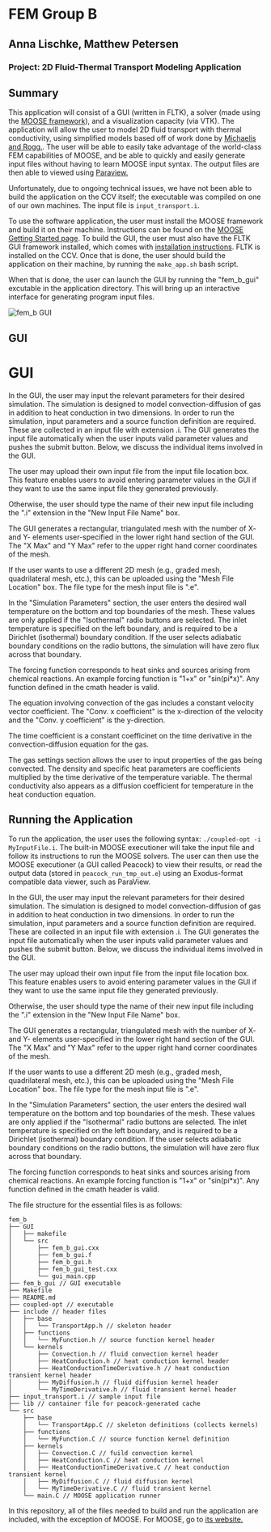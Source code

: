  FEM Group B
=====
Anna Lischke, Matthew Petersen
------------------------------

### Project: 2D Fluid-Thermal Transport Modeling Application

## Summary

This application will consist of a GUI (written in FLTK), a solver (made using the [MOOSE framework](http://www.mooseframework.com)), and a visualization capacity (via VTK). The application will allow the user to model 2D fluid transport with thermal conductivity, using  simplified models based off of work done by [Michaelis and Rogg.](http://dx.doi.org/10.1016/j.jcp.2003.10.033). The user will be able to easily take advantage of the world-class FEM capabilities of MOOSE, and be able to quickly and easily generate input files without having to learn MOOSE input syntax. The output files are then able to viewed using [Paraview.](http://www.paraview.org)

Unfortunately, due to ongoing technical issues, we have not been able to build the application on the CCV itself; the executable was compiled on one of our own machines. The input file is `input_transport.i`.

To use the software application, the user must install the MOOSE framework and build it on their machine. Instructions can be found on the [MOOSE Getting Started page](http://mooseframework.com/getting-started/). To build the GUI, the user must also have the FLTK GUI framework installed, which comes with [installation instructions](http://www.fltk.org/doc-1.3/intro.html). FLTK is installed on the CCV. Once that is done, the user should build the application on their machine, by running the `make_app.sh` bash script. 

When that is done, the user can launch the GUI by running the "fem_b_gui" excutable in the application directory. This will bring up an interactive interface for generating program input files.

![fem_b GUI](https://github.com/ENGN2912B/fem_b/blob/master/GUI_fem_b.png "GUI Used to generate input file")

## GUI

# GUI

In the GUI, the user may input the relevant parameters for their desired simulation. The simulation is designed to model convection-diffusion of gas in addition to heat conduction in two dimensions. In order to run the simulation, input parameters and a source function definition are required. These are collected in an input file with extension .i. The GUI generates the input file automatically when the user inputs valid parameter values and pushes the submit button. Below, we discuss the individual items involved in the GUI.

The user may upload their own input file from the input file location box. This feature enables users to avoid entering parameter values in the GUI if they want to use the same input file they generated previously.

Otherwise, the user should type the name of their new input file including the ".i" extension in the "New Input File Name" box.

The GUI generates a rectangular, triangulated mesh with the number of X- and Y- elements user-specified in the lower right hand section of the GUI. The "X Max" and "Y Max" refer to the upper right hand corner coordinates of the mesh.

If the user wants to use a different 2D mesh (e.g., graded mesh, quadrilateral mesh, etc.), this can be uploaded using the "Mesh File Location" box. The file type for the mesh input file is ".e".

In the "Simulation Parameters" section, the user enters the desired wall temperature on the bottom and top boundaries of the mesh. These values are only applied if the "Isothermal" radio buttons are selected. The inlet temperature is specified on the left boundary, and is required to be a Dirichlet (isothermal) boundary condition. If the user selects adiabatic boundary conditions on the radio buttons, the simulation will have zero flux across that boundary.

The forcing function corresponds to heat sinks and sources arising from chemical reactions. An example forcing function is "1+x" or "sin(pi*x)". Any function defined in the cmath header is valid.

The equation involving convection of the gas includes a constant velocity vector coefficient. The "Conv. x coefficient" is the x-direction of the velocity and the "Conv. y coefficient" is the y-direction.

The time coefficient is a constant coefficinet on the time derivative in the convection-diffusion equation for the gas.

The gas settings section allows the user to input properties of the gas being convected. The density and specific heat parameters are coefficients multiplied by the time derivative of the temperature variable. The thermal conductivity also appears as a diffusion coefficient for temperature in the heat conduction equation.

## Running the Application

To run the application, the user uses the following syntax: `./coupled-opt -i MyInputFile.i`. The built-in MOOSE executioner will take the input file and follow its instructions to run the MOOSE solvers. The user can then use the MOOSE executioner (a GUI called Peacock) to view their results, or read the output data (stored in `peacock_run_tmp_out.e`) using an Exodus-format compatible data viewer, such as ParaView.

In the GUI, the user may input the relevant parameters for their desired simulation. The simulation is designed to model convection-diffusion of gas in addition to heat conduction in two dimensions. In order to run the simulation, input parameters and a source function definition are required. These are collected in an input file with extension .i. The GUI generates the input file automatically when the user inputs valid parameter values and pushes the submit button. Below, we discuss the individual items involved in the GUI.

The user may upload their own input file from the input file location box. This feature enables users to avoid entering parameter values in the GUI if they want to use the same input file they generated previously.

Otherwise, the user should type the name of their new input file including the ".i" extension in the "New Input File Name" box.

The GUI generates a rectangular, triangulated mesh with the number of X- and Y- elements user-specified in the lower right hand section of the GUI. The "X Max" and "Y Max" refer to the upper right hand corner coordinates of the mesh.

If the user wants to use a different 2D mesh (e.g., graded mesh, quadrilateral mesh, etc.), this can be uploaded using the "Mesh File Location" box. The file type for the mesh input file is ".e".

In the "Simulation Parameters" section, the user enters the desired wall temperature on the bottom and top boundaries of the mesh. These values are only applied if the "Isothermal" radio buttons are selected. The inlet temperature is specified on the left boundary, and is required to be a Dirichlet (isothermal) boundary condition. If the user selects adiabatic boundary conditions on the radio buttons, the simulation will have zero flux across that boundary.

The forcing function corresponds to heat sinks and sources arising from chemical reactions. An example forcing function is "1+x" or "sin(pi*x)". Any function defined in the cmath header is valid.

The file structure for the essential files is as follows:

```
fem_b
├── GUI
│   ├── makefile
│   └── src
│       ├── fem_b_gui.cxx
│       ├── fem_b_gui.f
│       ├── fem_b_gui.h
│       ├── fem_b_gui_test.cxx
│       └── gui_main.cpp
├── fem_b_gui // GUI executable
├── Makefile
├── README.md
├── coupled-opt // executable
├── include // header files
│   ├── base
│   │   └── TransportApp.h // skeleton header
│   ├── functions
│   │   └── MyFunction.h // source function kernel header
│   └── kernels
│       ├── Convection.h // fluid convection kernel header
│       ├── HeatConduction.h // heat conduction kernel header
│       ├── HeatConductionTimeDerivative.h // heat conduction transient kernel header
│       ├── MyDiffusion.h // fluid diffusion kernel header
│       └── MyTimeDerivative.h // fluid transient kernel header
├── input_transport.i // sample input file
├── lib // container file for peacock-generated cache
└── src
    ├── base
    │   └── TransportApp.C // skeleton definitions (collects kernels)
    ├── functions
    │   └── MyFunction.C // source function kernel definition
    ├── kernels
    │   ├── Convection.C // fuild convection kernel
    │   ├── HeatConduction.C // heat conduction kernel
    │   ├── HeatConductionTimeDerivative.C // heat conduction transient kernel
    │   ├── MyDiffusion.C // fluid diffusion kernel
    │   └── MyTimeDerivative.C // fluid transient kernel
    └── main.C // MOOSE application runner

```

In this repository, all of the files needed to build and run the application are included, with the exception of MOOSE. For MOOSE, go to [its website.](http://www.mooseframework.com)
